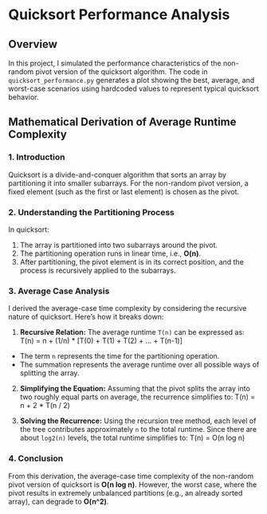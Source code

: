# Quicksort Performance Analysis

## Overview
In this project, I simulated the performance characteristics of the non-random pivot version of the quicksort algorithm. The code in `quicksort_performance.py` generates a plot showing the best, average, and worst-case scenarios using hardcoded values to represent typical quicksort behavior.

## Mathematical Derivation of Average Runtime Complexity
### 1. Introduction
Quicksort is a divide-and-conquer algorithm that sorts an array by partitioning it into smaller subarrays. For the non-random pivot version, a fixed element (such as the first or last element) is chosen as the pivot.

### 2. Understanding the Partitioning Process
In quicksort:
1. The array is partitioned into two subarrays around the pivot.
2. The partitioning operation runs in linear time, i.e., **O(n)**.
3. After partitioning, the pivot element is in its correct position, and the process is recursively applied to the subarrays.

### 3. Average Case Analysis
I derived the average-case time complexity by considering the recursive nature of quicksort. Here’s how it breaks down:

1. **Recursive Relation:** 
   The average runtime `T(n)` can be expressed as:
T(n) = n + (1/n) * [T(0) + T(1) + T(2) + ... + T(n-1)]

- The term `n` represents the time for the partitioning operation.
- The summation represents the average runtime over all possible ways of splitting the array.

2. **Simplifying the Equation:**
Assuming that the pivot splits the array into two roughly equal parts on average, the recurrence simplifies to:
T(n) = n + 2 * T(n / 2)


3. **Solving the Recurrence:**
Using the recursion tree method, each level of the tree contributes approximately `n` to the total runtime. Since there are about `log2(n)` levels, the total runtime simplifies to:
T(n) = O(n log n)

### 4. Conclusion
From this derivation, the average-case time complexity of the non-random pivot version of quicksort is **O(n log n)**. However, the worst case, where the pivot results in extremely unbalanced partitions (e.g., an already sorted array), can degrade to **O(n^2)**.
